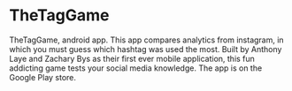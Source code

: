# TheTagGame
TheTagGame, android app.
This app compares analytics from instagram, in which you must guess which hashtag was used the most.
Built by Anthony Laye and Zachary Bys as their first ever mobile application, this fun addicting game
tests your social media knowledge. The app is on the Google Play store.
